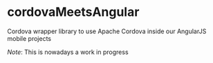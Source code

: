 cordovaMeetsAngular
===================

Cordova wrapper library to use Apache Cordova inside our AngularJS mobile projects

_Note_: This is nowadays a work in progress
